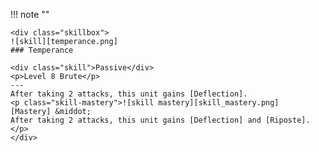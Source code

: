 !!! note ""

    <div class="skillbox">
    ![skill][temperance.png]
    ### Temperance

    <div class="skill">Passive</div>
    <p>Level 8 Brute</p>
    ---
    After taking 2 attacks, this unit gains [Deflection].
    <p class="skill-mastery">![skill mastery][skill_mastery.png]  [Mastery] &middot; 
    After taking 2 attacks, this unit gains [Deflection] and [Riposte].     
    </p>
    </div>
